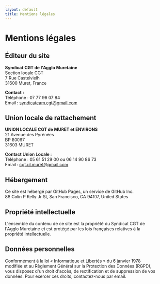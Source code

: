 ```yaml
---
layout: default
title: Mentions légales
---
```


# Mentions légales

## Éditeur du site

**Syndicat CGT de l'Agglo Muretaine**  
Section locale CGT  
7 Rue Castelvielh  
31600 Muret, France

**Contact :**  
Téléphone : 07 77 99 07 84  
Email : syndicatcam.cgt@gmail.com

## Union locale de rattachement

**UNION LOCALE CGT de MURET et ENVIRONS**  
21 Avenue des Pyrénées  
BP 80067  
31603 MURET

**Contact Union Locale :**  
Téléphone : 05 61 51 29 00 ou 06 14 90 86 73  
Email : cgt.ul.muret@gmail.com

## Hébergement

Ce site est hébergé par GitHub Pages, un service de GitHub Inc.  
88 Colin P Kelly Jr St, San Francisco, CA 94107, United States

## Propriété intellectuelle

L'ensemble du contenu de ce site est la propriété du Syndicat CGT de l'Agglo Muretaine et est protégé par les lois françaises relatives à la propriété intellectuelle.

## Données personnelles

Conformément à la loi « Informatique et Libertés » du 6 janvier 1978 modifiée et au Règlement Général sur la Protection des Données (RGPD), vous disposez d'un droit d'accès, de rectification et de suppression de vos données. Pour exercer ces droits, contactez-nous par email.
